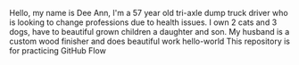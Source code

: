 Hello, my name is Dee Ann, I'm a 57 year old tri-axle dump truck driver who is looking to change professions due to health issues.  I own 2 cats and 3 dogs, have to beautiful grown children a daughter and son.  My husband is a custom wood finisher and does  beautiful work hello-world
This repository is for practicing GitHub Flow
